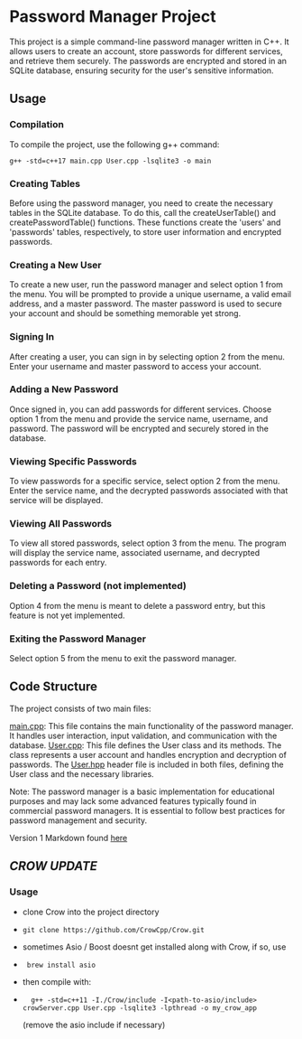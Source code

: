 # Password Manager Project
This project is a simple command-line password manager written in C++. It allows users to create an account, store passwords for different services, and retrieve them securely. The passwords are encrypted and stored in an SQLite database, ensuring security for the user's sensitive information.

## Usage
### Compilation
To compile the project, use the following g++ command:

```shell
g++ -std=c++17 main.cpp User.cpp -lsqlite3 -o main
```
### Creating Tables
Before using the password manager, you need to create the necessary tables in the SQLite database. To do this, call the createUserTable() and createPasswordTable() functions. These functions create the 'users' and 'passwords' tables, respectively, to store user information and encrypted passwords.

### Creating a New User
To create a new user, run the password manager and select option 1 from the menu. You will be prompted to provide a unique username, a valid email address, and a master password. The master password is used to secure your account and should be something memorable yet strong.

### Signing In
After creating a user, you can sign in by selecting option 2 from the menu. Enter your username and master password to access your account.

### Adding a New Password
Once signed in, you can add passwords for different services. Choose option 1 from the menu and provide the service name, username, and password. The password will be encrypted and securely stored in the database.

### Viewing Specific Passwords
To view passwords for a specific service, select option 2 from the menu. Enter the service name, and the decrypted passwords associated with that service will be displayed.

### Viewing All Passwords
To view all stored passwords, select option 3 from the menu. The program will display the service name, associated username, and decrypted passwords for each entry.

### Deleting a Password (not implemented)
Option 4 from the menu is meant to delete a password entry, but this feature is not yet implemented.

### Exiting the Password Manager
Select option 5 from the menu to exit the password manager.

## Code Structure
The project consists of two main files:

[main.cpp](main.cpp): This file contains the main functionality of the password manager. It handles user interaction, input validation, and communication with the database.
[User.cpp](User.cpp): This file defines the User class and its methods. The class represents a user account and handles encryption and decryption of passwords.
The [User.hpp](User.hpp) header file is included in both files, defining the User class and the necessary libraries.

Note: The password manager is a basic implementation for educational purposes and may lack some advanced features typically found in commercial password managers. It is essential to follow best practices for password management and security.

Version 1 Markdown found [here](version1README.md)

## _CROW UPDATE_
### Usage
- clone Crow into the project directory
- ``` shell
  git clone https://github.com/CrowCpp/Crow.git
  ```
- sometimes Asio / Boost doesnt get installed along with Crow, if so, use
- ``` shell
   brew install asio
  ```
- then compile with:
- ```shell
    g++ -std=c++11 -I./Crow/include -I<path-to-asio/include> crowServer.cpp User.cpp -lsqlite3 -lpthread -o my_crow_app
  ```
  (remove the asio include if necessary)
